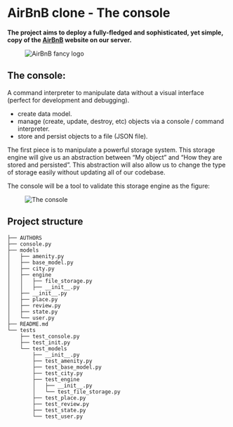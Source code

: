 # AirBnB clone - The console

<b>The project aims to deploy a fully-fledged and sophisticated, yet simple, copy of the [AirBnB](https://www.airbnb.com/)
website on our server.</b>

<figure>
    <img src="https://drive.google.com/uc?export=view&id=1sWCzpc7sIY0VCsEOpQDmJPS5q7weRhj-" alt="AirBnB fancy logo">
</figure>


## The console:

A command interpreter to manipulate data without a visual interface (perfect for development and debugging).<br />

+ create data model.
+ manage (create, update, destroy, etc) objects via a console / command interpreter.
+ store and persist objects to a file (JSON file).

The first piece is to manipulate a powerful storage system. This storage engine
will give us an abstraction between “My object” and “How they are stored and persisted”.
This abstraction will also allow us to change the type of storage easily without updating all of our codebase.<br />

The console will be a tool to validate this storage engine as the figure:

<figure>
    <img src="https://drive.google.com/uc?export=view&id=1Nq8qsHpLmrY6hihJdZaRTjoJWWnXWL6C" alt="The console">
</figure>

## Project structure

```
├── AUTHORS
├── console.py
├── models
│   ├── amenity.py
│   ├── base_model.py
│   ├── city.py
│   ├── engine
│   │   ├── file_storage.py
│   │   ├── __init__.py
│   ├── __init__.py
│   ├── place.py
│   ├── review.py
│   ├── state.py
│   └── user.py
├── README.md
└── tests
    ├── test_console.py
    ├── test_init.py
    └── test_models
        ├── __init__.py
        ├── test_amenity.py
        ├── test_base_model.py
        ├── test_city.py
        ├── test_engine
        │   ├── __init__.py
        │   └── test_file_storage.py
        ├── test_place.py
        ├── test_review.py
        ├── test_state.py
        └── test_user.py
```
